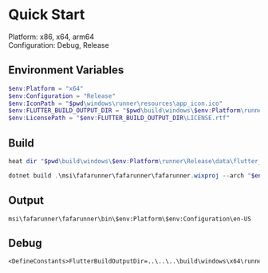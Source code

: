 # Quick Start

Platform: x86, x64, arm64<br>
Configuration: Debug, Release

## Environment Variables

```powershell
$env:Platform = "x64"
$env:Configuration = "Release"
$env:IconPath = "$pwd\windows\runner\resources\app_icon.ico"
$env:FLUTTER_BUILD_OUTPUT_DIR = "$pwd\build\windows\$env:Platform\runner\Release"
$env:LicensePath = "$env:FLUTTER_BUILD_OUTPUT_DIR\LICENSE.rtf"
```

## Build

```powershell
heat dir "$pwd\build\windows\$env:Platform\runner\Release\data\flutter_assets" -cg FlutterAssetsComponents -gg -o "$pwd\msi\fafarunner\fafarunner\FlutterAssets.wxs"

dotnet build .\msi\fafarunner\fafarunner\fafarunner.wixproj --arch "$env:Platform" --configuration "$env:Configuration"
```

## Output

```
msi\fafarunner\fafarunner\bin\$env:Platform\$env:Configuration\en-US
```

## Debug

```text
<DefineConstants>FlutterBuildOutputDir=..\..\..\build\windows\x64\runner\Release</DefineConstants>
```

